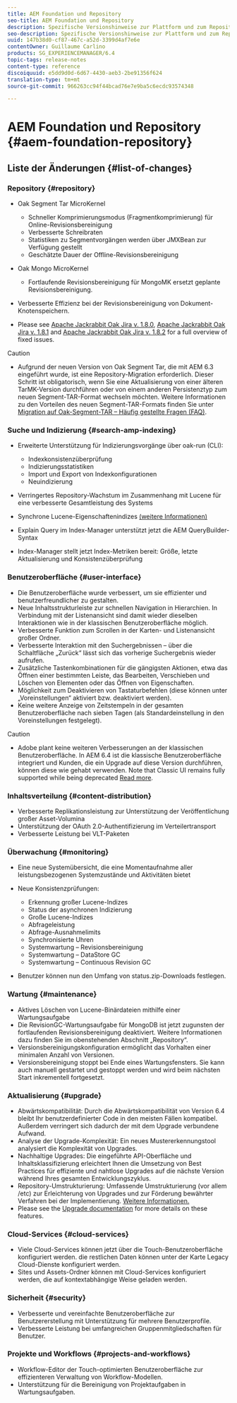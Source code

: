 ```yaml
---
title: AEM Foundation und Repository
seo-title: AEM Foundation und Repository
description: Spezifische Versionshinweise zur Plattform und zum Repository von Adobe Experience Manager 6.3
seo-description: Spezifische Versionshinweise zur Plattform und zum Repository von Adobe Experience Manager 6.3
uuid: 147b38d0-cf87-467c-a52d-3399d4af7e6e
contentOwner: Guillaume Carlino
products: SG_EXPERIENCEMANAGER/6.4
topic-tags: release-notes
content-type: reference
discoiquuid: e5dd9d0d-6d67-4430-aeb3-2be91356f624
translation-type: tm+mt
source-git-commit: 966263cc94f44bcad76e7e9ba5c6ecdc93574348

---
```



# AEM Foundation und Repository {#aem-foundation-repository}

## Liste der Änderungen   {#list-of-changes}

### Repository {#repository}

* Oak Segment Tar MicroKernel

   * Schneller Komprimierungsmodus (Fragmentkomprimierung) für Online-Revisionsbereinigung
   * Verbesserte Schreibraten
   * Statistiken zu Segmentvorgängen werden über JMXBean zur Verfügung gestellt
   * Geschätzte Dauer der Offline-Revisionsbereinigung

* Oak Mongo MicroKernel

   * Fortlaufende Revisionsbereinigung für MongoMK ersetzt geplante Revisionsbereinigung.

* Verbesserte Effizienz bei der Revisionsbereinigung von Dokument-Knotenspeichern.
* Please see [Apache Jackrabbit Oak Jira v. 1.8.0](https://archive.apache.org/dist/jackrabbit/oak/1.8.0/RELEASE-NOTES.txt), [Apache Jackrabbit Oak Jira v. 1.8.1](https://archive.apache.org/dist/jackrabbit/oak/1.8.1/RELEASE-NOTES.txt) and [Apache Jackrabbit Oak Jira v. 1.8.2](https://archive.apache.org/dist/jackrabbit/oak/1.8.2/RELEASE-NOTES.txt) for a full overview of fixed issues.

>[!CAUTION]
>
>* Aufgrund der neuen Version von Oak Segment Tar, die mit AEM 6.3 eingeführt wurde, ist eine Repository-Migration erforderlich. Dieser Schritt ist obligatorisch, wenn Sie eine Aktualisierung von einer älteren TarMK-Version durchführen oder von einem anderen Persistenztyp zum neuen Segment-TAR-Format wechseln möchten. Weitere Informationen zu den Vorteilen des neuen Segment-TAR-Formats finden Sie unter [Migration auf Oak-Segment-TAR – Häufig gestellte Fragen (FAQ)](/help/sites-deploying/revision-cleanup.md#migrating-to-oak-segment-tar).
>



### Suche und Indizierung {#search-amp-indexing}

* Erweiterte Unterstützung für Indizierungsvorgänge über oak-run (CLI):

   * Indexkonsistenzüberprüfung
   * Indizierungsstatistiken
   * Import und Export von Indexkonfigurationen
   * Neuindizierung

* Verringertes Repository-Wachstum im Zusammenhang mit Lucene für eine verbesserte Gesamtleistung des Systems
* Synchrone Lucene-Eigenschaftenindizes [(weitere Informationen)](https://wiki.apache.org/jackrabbit/Synchronous%20Lucene%20Property%20Indexes)
* Explain Query im Index-Manager unterstützt jetzt die AEM QueryBuilder-Syntax
* Index-Manager stellt jetzt Index-Metriken bereit: Größe, letzte Aktualisierung und Konsistenzüberprüfung

### Benutzeroberfläche {#user-interface}

* Die Benutzeroberfläche wurde verbessert, um sie effizienter und benutzerfreundlicher zu gestalten.
* Neue Inhaltsstrukturleiste zur schnellen Navigation in Hierarchien. In Verbindung mit der Listenansicht sind damit wieder dieselben Interaktionen wie in der klassischen Benutzeroberfläche möglich.
* Verbesserte Funktion zum Scrollen in der Karten- und Listenansicht großer Ordner.
* Verbesserte Interaktion mit den Suchergebnissen – über die Schaltfläche „Zurück“ lässt sich das vorherige Suchergebnis wieder aufrufen.
* Zusätzliche Tastenkombinationen für die gängigsten Aktionen, etwa das Öffnen einer bestimmten Leiste, das Bearbeiten, Verschieben und Löschen von Elementen oder das Öffnen von Eigenschaften.
* Möglichkeit zum Deaktivieren von Tastaturbefehlen (diese können unter „Voreinstellungen“ aktiviert bzw. deaktiviert werden).
* Keine weitere Anzeige von Zeitstempeln in der gesamten Benutzeroberfläche nach sieben Tagen (als Standardeinstellung in den Voreinstellungen festgelegt).

>[!CAUTION]
>
>* Adobe plant keine weiteren Verbesserungen an der klassischen Benutzeroberfläche. In AEM 6.4 ist die klassische Benutzeroberfläche integriert und Kunden, die ein Upgrade auf diese Version durchführen, können diese wie gehabt verwenden. Note that Classic UI remains fully supported while being deprecated [Read more](/help/sites-deploying/ui-recommendations.md).
>



### Inhaltsverteilung {#content-distribution}

* Verbesserte Replikationsleistung zur Unterstützung der Veröffentlichung großer Asset-Volumina
* Unterstützung der OAuth 2.0-Authentifizierung im Verteilertransport
* Verbesserte Leistung bei VLT-Paketen

### Überwachung {#monitoring}

* Eine neue Systemübersicht, die eine Momentaufnahme aller leistungsbezogenen Systemzustände und Aktivitäten bietet
* Neue Konsistenzprüfungen:

   * Erkennung großer Lucene-Indizes
   * Status der asynchronen Indizierung
   * Große Lucene-Indizes
   * Abfrageleistung
   * Abfrage-Ausnahmelimits
   * Synchronisierte Uhren
   * Systemwartung – Revisionsbereinigung
   * Systemwartung – DataStore GC
   * Systemwartung – Continuous Revision GC

* Benutzer können nun den Umfang von status.zip-Downloads festlegen.

### Wartung {#maintenance}

* Aktives Löschen von Lucene-Binärdateien mithilfe einer Wartungsaufgabe
* Die RevisionGC-Wartungsaufgabe für MongoDB ist jetzt zugunsten der fortlaufenden Revisionsbereinigung deaktiviert. Weitere Informationen dazu finden Sie im obenstehenden Abschnitt „Repository“.
* Versionsbereinigungskonfiguration ermöglicht das Vorhalten einer minimalen Anzahl von Versionen.
* Versionsbereinigung stoppt bei Ende eines Wartungsfensters. Sie kann auch manuell gestartet und gestoppt werden und wird beim nächsten Start inkrementell fortgesetzt.

### Aktualisierung {#upgrade}

* Abwärtskompatibilität: Durch die Abwärtskompatibilität von Version 6.4 bleibt Ihr benutzerdefinierter Code in den meisten Fällen kompatibel. Außerdem verringert sich dadurch der mit dem Upgrade verbundene Aufwand.
* Analyse der Upgrade-Komplexität: Ein neues Mustererkennungstool analysiert die Komplexität von Upgrades.
* Nachhaltige Upgrades: Die eingeführte API-Oberfläche und Inhaltsklassifizierung erleichtert Ihnen die Umsetzung von Best Practices für effiziente und nahtlose Upgrades auf die nächste Version während Ihres gesamten Entwicklungszyklus.
* Repository-Umstrukturierung: Umfassende Umstrukturierung (vor allem /etc) zur Erleichterung von Upgrades und zur Förderung bewährter Verfahren bei der Implementierung. [Weitere Informationen.](/help/sites-deploying/repository-restructuring.md)
* Please see the [Upgrade documentation](/help/sites-deploying/upgrade.md) for more details on these features.

### Cloud-Services {#cloud-services}

* Viele Cloud-Services können jetzt über die Touch-Benutzeroberfläche konfiguriert werden. die restlichen Daten können unter der Karte Legacy Cloud-Dienste konfiguriert werden.
* Sites und Assets-Ordner können mit Cloud-Services konfiguriert werden, die auf kontextabhängige Weise geladen werden.

### Sicherheit {#security}

* Verbesserte und vereinfachte Benutzeroberfläche zur Benutzererstellung mit Unterstützung für mehrere Benutzerprofile.
* Verbesserte Leistung bei umfangreichen Gruppenmitgliedschaften für Benutzer.

### Projekte und Workflows {#projects-and-workflows}

* Workflow-Editor der Touch-optimierten Benutzeroberfläche zur effizienteren Verwaltung von Workflow-Modellen.
* Unterstützung für die Bereinigung von Projektaufgaben in Wartungsaufgaben.

